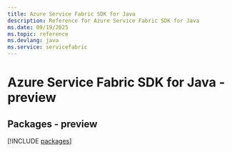 ```yaml
---
title: Azure Service Fabric SDK for Java
description: Reference for Azure Service Fabric SDK for Java
ms.date: 09/19/2025
ms.topic: reference
ms.devlang: java
ms.service: servicefabric
---
```

# Azure Service Fabric SDK for Java - preview
## Packages - preview
[!INCLUDE [packages](service-fabric-index.md)]